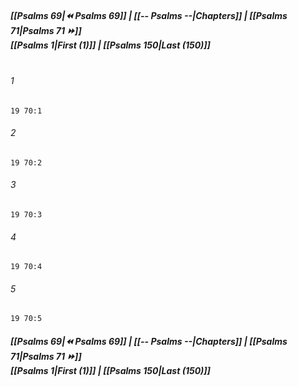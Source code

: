 
##### **[[Psalms 69|⏪ Psalms 69]] | [[-- Psalms --|Chapters]] | [[Psalms 71|Psalms 71 ⏩]]**<br>**[[Psalms 1|First (1)]] | [[Psalms 150|Last (150)]]**<br><br>

###### 1
``` verse
19 70:1
```
###### 2
``` verse
19 70:2
```
###### 3
``` verse
19 70:3
```
###### 4
``` verse
19 70:4
```
###### 5
``` verse
19 70:5
```

##### **[[Psalms 69|⏪ Psalms 69]] | [[-- Psalms --|Chapters]] | [[Psalms 71|Psalms 71 ⏩]]**<br>**[[Psalms 1|First (1)]] | [[Psalms 150|Last (150)]]**
